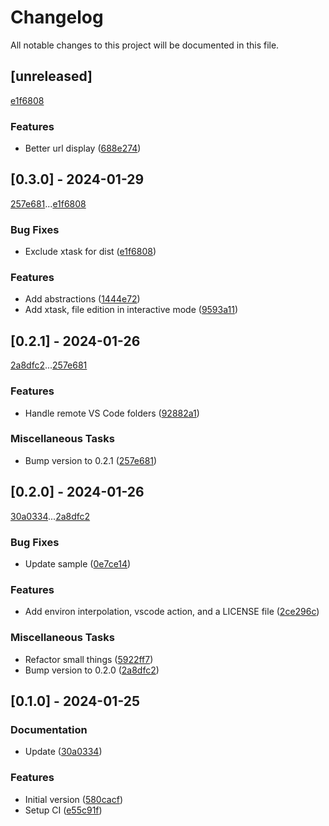 # Changelog

All notable changes to this project will be documented in this file.

## [unreleased]

[e1f6808](e1f68084cee170c65bd432ea7ab5c26889956e33)

### Features

- Better url display ([688e274](688e2744118a5e212651ad872e5b1deab240f0b9))

## [0.3.0] - 2024-01-29

[257e681](257e681994de829d0efacdd6c76eb5c9828ebe00)...[e1f6808](e1f68084cee170c65bd432ea7ab5c26889956e33)

### Bug Fixes

- Exclude xtask for dist ([e1f6808](e1f68084cee170c65bd432ea7ab5c26889956e33))

### Features

- Add abstractions ([1444e72](1444e72365a68e96ef4e70ab49fd021a77440cda))
- Add xtask, file edition in interactive mode ([9593a11](9593a11d2064a49a15fecd3f3b08e6c979c1dca0))

## [0.2.1] - 2024-01-26

[2a8dfc2](2a8dfc201df63300a6f8f97f479eefd1eab13729)...[257e681](257e681994de829d0efacdd6c76eb5c9828ebe00)

### Features

- Handle remote VS Code folders ([92882a1](92882a19fea813b0ac50c0af847a8b0d0913dff6))

### Miscellaneous Tasks

- Bump version to 0.2.1 ([257e681](257e681994de829d0efacdd6c76eb5c9828ebe00))

## [0.2.0] - 2024-01-26

[30a0334](30a0334effe0133bb1ae8fd558437d9787e07c5e)...[2a8dfc2](2a8dfc201df63300a6f8f97f479eefd1eab13729)

### Bug Fixes

- Update sample ([0e7ce14](0e7ce144ff03e6d3530c0224babb6f075fd6e88e))

### Features

- Add environ interpolation, vscode action, and a LICENSE file ([2ce296c](2ce296c30d46bdc1c0ee1191ef30dee88fb79074))

### Miscellaneous Tasks

- Refactor small things ([5922ff7](5922ff72b480f82d1f3c5d6114fe2b32a4221853))
- Bump version to 0.2.0 ([2a8dfc2](2a8dfc201df63300a6f8f97f479eefd1eab13729))

## [0.1.0] - 2024-01-25

### Documentation

- Update ([30a0334](30a0334effe0133bb1ae8fd558437d9787e07c5e))

### Features

- Initial version ([580cacf](580cacfdc991fc37bcd1509b8eb915ab6c6f833b))
- Setup CI ([e55c91f](e55c91fcc192c80216939b8a513e98acf51bf447))

<!-- generated by git-cliff -->
